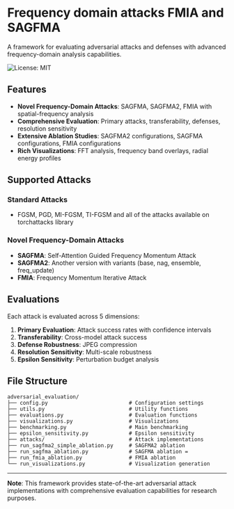 
# Frequency domain attacks FMIA and SAGFMA

A framework for evaluating adversarial attacks and defenses with advanced frequency-domain analysis capabilities.

![License: MIT](https://img.shields.io/badge/License-MIT-yellow.svg)

## Features

- **Novel Frequency-Domain Attacks**: SAGFMA, SAGFMA2, FMIA with spatial-frequency analysis
- **Comprehensive Evaluation**: Primary attacks, transferability, defenses, resolution sensitivity
- **Extensive Ablation Studies**: SAGFMA2 configurations, SAGFMA configurations, FMIA configurations
- **Rich Visualizations**: FFT analysis, frequency band overlays, radial energy profiles




## Supported Attacks

### Standard Attacks
- FGSM, PGD, MI-FGSM, TI-FGSM and all of the attacks available on torchattacks library

### Novel Frequency-Domain Attacks
- **SAGFMA**: Self-Attention Guided Frequency Momentum Attack
- **SAGFMA2**: Another version with variants (base, nag, ensemble, freq_update)
- **FMIA**: Frequency Momentum Iterative Attack 

## Evaluations 

Each attack is evaluated across 5 dimensions:
1. **Primary Evaluation**: Attack success rates with confidence intervals
2. **Transferability**: Cross-model attack success
3. **Defense Robustness**: JPEG compression
4. **Resolution Sensitivity**: Multi-scale robustness
5. **Epsilon Sensitivity**: Perturbation budget analysis




## File Structure

```
adversarial_evaluation/
├── config.py                          # Configuration settings
├── utils.py                           # Utility functions
├── evaluations.py                     # Evaluation functions
├── visualizations.py                  # Visualizations
├── benchmarking.py                    # Main benchmarking
├── epsilon_sensitivity.py             # Epsilon sensitivity 
├── attacks/                           # Attack implementations
├── run_sagfma2_simple_ablation.py     # SAGFMA2 ablation 
├── run_sagfma_ablation.py             # SAGFMA ablation =
├── run_fmia_ablation.py               # FMIA ablation 
└── run_visualizations.py              # Visualization generation
```

---

**Note**: This framework provides state-of-the-art adversarial attack implementations with comprehensive evaluation capabilities for research purposes.

